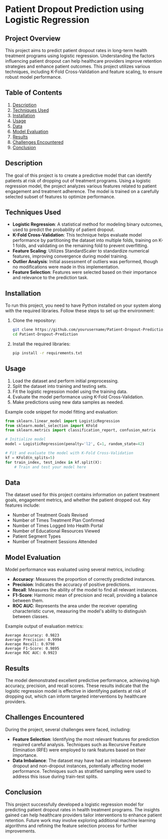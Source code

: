 
# Patient Dropout Prediction using Logistic Regression

## Project Overview

This project aims to predict patient dropout rates in long-term health treatment programs using logistic regression. Understanding the factors influencing patient dropout can help healthcare providers improve retention strategies and enhance patient outcomes. This project utilizes various techniques, including K-Fold Cross-Validation and feature scaling, to ensure robust model performance.

## Table of Contents

1. [Description](#description)
2. [Techniques Used](#techniques-used)
3. [Installation](#installation)
4. [Usage](#usage)
5. [Data](#data)
6. [Model Evaluation](#model-evaluation)
7. [Results](#results)
8. [Challenges Encountered](#challenges-encountered)
9. [Conclusion](#conclusion)

## Description

The goal of this project is to create a predictive model that can identify patients at risk of dropping out of treatment programs. Using a logistic regression model, the project analyzes various features related to patient engagement and treatment adherence. The model is trained on a carefully selected subset of features to optimize performance.

## Techniques Used

- **Logistic Regression**: A statistical method for modeling binary outcomes, used to predict the probability of patient dropout.
- **K-Fold Cross-Validation**: This technique helps evaluate model performance by partitioning the dataset into multiple folds, training on K-1 folds, and validating on the remaining fold to prevent overfitting.
- **Feature Scaling**: Utilizes StandardScaler to standardize numerical features, improving convergence during model training.
- **Outlier Analysis**: Initial assessment of outliers was performed, though no modifications were made in this implementation.
- **Feature Selection**: Features were selected based on their importance and relevance to the prediction task.

## Installation

To run this project, you need to have Python installed on your system along with the required libraries. Follow these steps to set up the environment:

1. Clone the repository:
   ```bash
   git clone https://github.com/yourusername/Patient-Dropout-Prediction.git
   cd Patient-Dropout-Prediction
   ```

2. Install the required libraries:
   ```bash
   pip install -r requirements.txt
   ```

## Usage

1. Load the dataset and perform initial preprocessing.
2. Split the dataset into training and testing sets.
3. Fit the logistic regression model using the training data.
4. Evaluate the model performance using K-Fold Cross-Validation.
5. Make predictions using new data samples as needed.

Example code snippet for model fitting and evaluation:
```python
from sklearn.linear_model import LogisticRegression
from sklearn.model_selection import KFold
from sklearn.metrics import classification_report, confusion_matrix

# Initialize model
model = LogisticRegression(penalty='l2', C=1, random_state=42)

# Fit and evaluate the model with K-Fold Cross-Validation
kf = KFold(n_splits=5)
for train_index, test_index in kf.split(X):
    # Train and test your model here
```

## Data

The dataset used for this project contains information on patient treatment goals, engagement metrics, and whether the patient dropped out. Key features include:

- Number of Treatment Goals Revised
- Number of Times Treatment Plan Confirmed
- Number of Times Logged Into Health Portal
- Number of Educational Resources Viewed
- Patient Segment Types
- Number of Treatment Sessions Attended

## Model Evaluation

Model performance was evaluated using several metrics, including:

- **Accuracy**: Measures the proportion of correctly predicted instances.
- **Precision**: Indicates the accuracy of positive predictions.
- **Recall**: Measures the ability of the model to find all relevant instances.
- **F1-Score**: Harmonic mean of precision and recall, providing a balance between them.
- **ROC AUC**: Represents the area under the receiver operating characteristic curve, measuring the model's ability to distinguish between classes.

Example output of evaluation metrics:
```
Average Accuracy: 0.9823
Average Precision: 0.9994
Average Recall: 0.9798
Average F1-Score: 0.9895
Average ROC AUC: 0.9923
```

## Results

The model demonstrated excellent predictive performance, achieving high accuracy, precision, and recall scores. These results indicate that the logistic regression model is effective in identifying patients at risk of dropping out, which can inform targeted interventions by healthcare providers.

## Challenges Encountered

During the project, several challenges were faced, including:

- **Feature Selection**: Identifying the most relevant features for prediction required careful analysis. Techniques such as Recursive Feature Elimination (RFE) were employed to rank features based on their importance.
- **Data Imbalance**: The dataset may have had an imbalance between dropout and non-dropout instances, potentially affecting model performance. Techniques such as stratified sampling were used to address this issue during train-test splits.

## Conclusion

This project successfully developed a logistic regression model for predicting patient dropout rates in health treatment programs. The insights gained can help healthcare providers tailor interventions to enhance patient retention. Future work may involve exploring additional machine learning algorithms and refining the feature selection process for further improvements.

